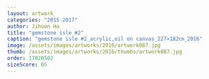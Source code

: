 ```yaml
---
layout: artwork
categories: "2015-2017"
author: Jihoon Ha
title: "gemstone isle #2"
caption: "gemstone isle #2_acrylic,oil on canvas_227×182㎝_2016"
image: /assets/images/artworks/2016/artwork087.jpg
thumb: /assets/images/artworks/2016/thumbs/artwork087.jpg
order: 17020502
sizeScore: 05
---
```

